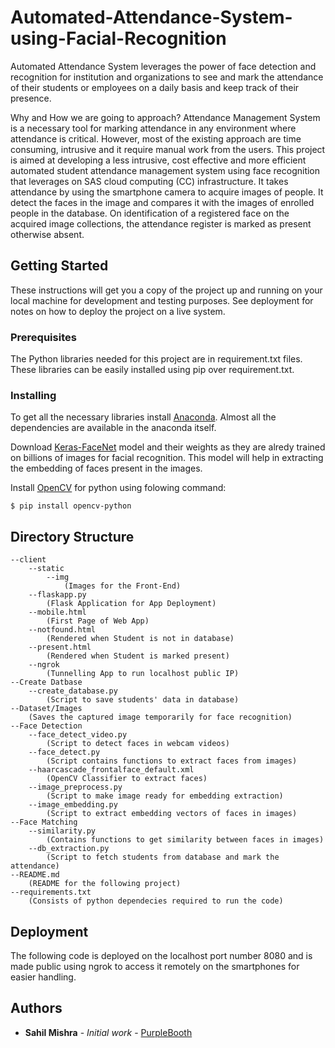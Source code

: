 # Automated-Attendance-System-using-Facial-Recognition

Automated Attendance System leverages the power of face detection and recognition for institution and organizations to see and mark the attendance of their students or employees on a daily basis and keep track of their presence.

Why and How we are going to approach?
Attendance Management System is a necessary tool for marking attendance in any environment where attendance is critical. However, most of the existing approach are time consuming, intrusive and it require manual work from the users. This project is aimed at developing a less intrusive, cost effective and more efficient automated student attendance management system using face recognition that leverages on SAS cloud computing (CC) infrastructure. It takes attendance by using the smartphone camera to acquire images of people. It detect the faces in the image and compares it with the images of enrolled people in the database. On identification of a registered face on the acquired image collections, the attendance register is marked as present otherwise absent.

## Getting Started

These instructions will get you a copy of the project up and running on your local machine for development and testing purposes. See deployment for notes on how to deploy the project on a live system.

### Prerequisites

The Python libraries needed for this project are in requirement.txt files. These libraries can be easily installed using pip over requirement.txt. 

### Installing

To get all the necessary libraries install [Anaconda](https://www.anaconda.com/). Almost all the dependencies are available in the anaconda itself. 

Download [Keras-FaceNet](https://drive.google.com/drive/folders/1pwQ3H4aJ8a6yyJHZkTwtjcL4wYWQb7bn) model and their weights as they are alredy trained on billions of images for facial recognition. This model will help in extracting the embedding of faces present in the images.

Install [OpenCV](https://pypi.org/project/opencv-python/) for python using folowing command:

```
$ pip install opencv-python
```

## Directory Structure

    --client
        --static
            --img
                (Images for the Front-End)
        --flaskapp.py
            (Flask Application for App Deployment)
        --mobile.html
            (First Page of Web App)
        --notfound.html
            (Rendered when Student is not in database)
        --present.html
            (Rendered when Student is marked present)
        --ngrok
            (Tunnelling App to run localhost public IP)
    --Create Datbase
        --create_database.py
            (Script to save students' data in database)
    --Dataset/Images
        (Saves the captured image temporarily for face recognition)
    --Face Detection
        --face_detect_video.py
            (Script to detect faces in webcam videos)
        --face_detect.py
            (Script contains functions to extract faces from images)
        --haarcascade_frontalface_default.xml
            (OpenCV Classifier to extract faces)
        --image_preprocess.py
            (Script to make image ready for embedding extraction)
        --image_embedding.py
            (Script to extract embedding vectors of faces in images)
    --Face Matching
        --similarity.py
            (Contains functions to get similarity between faces in images)
        --db_extraction.py
            (Script to fetch students from database and mark the attendance)
    --README.md
        (README for the following project)
    --requirements.txt
        (Consists of python dependecies required to run the code)


## Deployment

The following code is deployed on the localhost port number 8080 and is made public using ngrok to access it remotely on the smartphones for easier handling.

## Authors

* **Sahil Mishra** - *Initial work* - [PurpleBooth](https://github.com/PurpleBooth)


